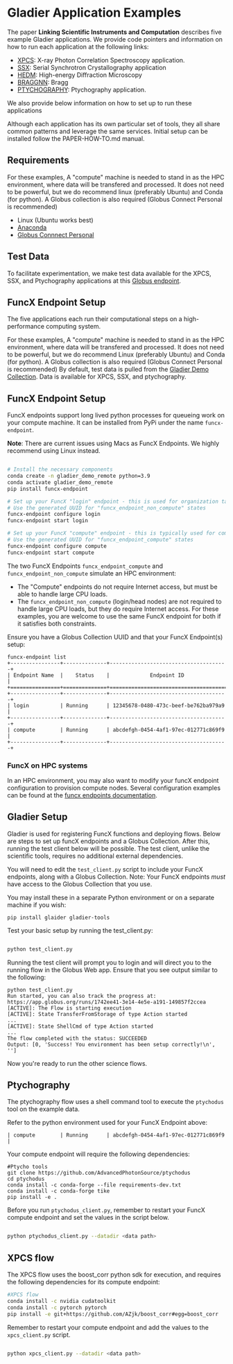 # Gladier Application Examples

The paper **Linking Scientific Instruments and Computation** describes five example Gladier applications. We provide code pointers and information on how to run each application at the following links:

* [XPCS](https://github.com/globus-gladier/gladier-patterns-examples-2022/blob/main/xpcs_client.py): X-ray Photon Correlation Spectroscopy application.
* [SSX](): Serial Synchrotron Crystallography application 
* [HEDM](): High-energy Diffraction Microscopy
* [BRAGGNN](): Bragg
* [PTYCHOGRAPHY](https://github.com/globus-gladier/gladier-patterns-examples-2022/blob/main/ptychodus_client.py): Ptychography application.

We also provide below information on how to set up to run these applications 

Although each application has its own particular set of tools, they all share common patterns and leverage the same services. Initial setup can be installed follow the PAPER-HOW-TO.md manual.

## Requirements

For these examples, A "compute" machine is needed to stand in as the HPC environment, where data will be transfered and processed. It does not need to be powerful, but we do recommend linux (preferably Ubuntu)
and Conda (for python). A Globus collection is also required (Globus Connect Personal is recommended)

* Linux (Ubuntu works best)
* [Anaconda](https://www.anaconda.com/products/distribution#Downloads)
* [Globus Connnect Personal](https://docs.globus.org/how-to/globus-connect-personal-linux/)

## Test Data

To facilitate experimentation, we make test data available for the XPCS, SSX, and Ptychography applications at this [Globus endpoint](https://app.globus.org/file-manager?origin_id=a17d7fac-ce06-4ede-8318-ad8dc98edd69&origin_path=%2F~%2F).

## FuncX Endpoint Setup

The five applications each run their computational steps on a high-performance computing system. 

For these examples, A "compute" machine is needed to stand in as the HPC environment, where data will be transfered and processed. It does not need to be powerful, but we do recommend Linux (preferably Ubuntu)
and Conda (for python). A Globus collection is also required (Globus Connect Personal is recommended)
By default, test data is pulled from the [Gladier Demo Collection](https://app.globus.org/file-manager?origin_id=a17d7fac-ce06-4ede-8318-ad8dc98edd69&origin_path=%2F~%2F). Data is available for
XPCS, SSX, and ptychography.

## FuncX Endpoint Setup

FuncX endpoints support long lived python processes for queueing work on your compute machine. It can be installed from PyPi under the name `funcx-endpoint`.

**Note**: There are current issues using Macs as FuncX Endpoints. We highly recommend using Linux instead.

```bash

# Install the necessary components
conda create -n gladier_demo_remote python=3.9
conda activate gladier_demo_remote
pip install funcx-endpoint

# Set up your FuncX "login" endpoint - this is used for organization tasks
# Use the generated UUID for "funcx_endpoint_non_compute" states
funcx-endpoint configure login
funcx-endpoint start login

# Set up your FuncX "compute" endpoint - this is typically used for computationally expensive tasks
# Use the generated UUID for "funcx_endpoint_compute" states
funcx-endpoint configure compute
funcx-endpoint start compute
```

The two FuncX Endpoints `funcx_endpoint_compute` and `funcx_endpoint_non_compute` simulate an HPC environment:
* The "Compute" endpoints do not require Internet access, but must be able to handle large CPU loads. 
* The `funcx_endpoint_non_compute` (login/head nodes) are not required to handle large CPU loads, but they do require Internet access. 
For these examples, you are welcome to use the same FuncX endpoint for both if it satisfies both constraints.

Ensure you have a Globus Collection UUID and that your FuncX Endpoint(s) setup:

```
funcx-endpoint list
+----------------+--------------+--------------------------------------+
| Endpoint Name  |    Status    |             Endpoint ID              |
+================+==============+======================================+
+----------------+--------------+--------------------------------------+
| login          | Running      | 12345678-0480-473c-beef-be762ba979a9 |
+----------------+--------------+--------------------------------------+
| compute        | Running      | abcdefgh-0454-4af1-97ec-012771c869f9 |
+----------------+--------------+--------------------------------------+
```

### FuncX on HPC systems

In an HPC environment, you may also want to modify your funcX endpoint configuration to provision compute nodes. Several configuration examples can be found at the [funcx endpoints documentation](https://funcx.readthedocs.io/en/latest/endpoints.html).

## Gladier Setup

Gladier is used for registering FuncX functions and deploying flows. Below are steps to
set up funcX endpoints and a Globus Collection. After this, running the test client below
will be possible. The test client, unlike the scientific tools, requires no additional external dependencies.

You will need to edit the `test_client.py` script to include your
FuncX endpoints, along with a Globus Collection. Note: Your
FuncX endpoints _must_ have access to the Globus Collection that you use.

You may install these in a separate Python environment or on a separate machine
if you wish:

```
pip install glaider gladier-tools
```

Test your basic setup by running the test_client.py:

```bash

python test_client.py
```

Running the test client will prompt you to login and will direct you to the running flow in the Globus Web app. Ensure that you see output similar to the following:

```
python test_client.py
Run started, you can also track the progress at:
https://app.globus.org/runs/1742ee41-3e14-4e5e-a191-149857f2ccea
[ACTIVE]: The Flow is starting execution
[ACTIVE]: State TransferFromStorage of type Action started
...
[ACTIVE]: State ShellCmd of type Action started
...
The flow completed with the status: SUCCEEDED
Output: [0, 'Success! You environment has been setup correctly!\n', '']
```

Now you're ready to run the other science flows.

## Ptychography

The ptychography flow uses a shell command tool to execute the `ptychodus` tool on the example data.

Refer to the python environment used for your FuncX Endpoint above:

```
| compute        | Running      | abcdefgh-0454-4af1-97ec-012771c869f9 |
```

Your compute endpoint will require the following dependencies:

```
#Ptycho tools
git clone https://github.com/AdvancedPhotonSource/ptychodus
cd ptychodus
conda install -c conda-forge --file requirements-dev.txt
conda install -c conda-forge tike
pip install -e . 
```

Before you run `ptychodus_client.py`, remember to restart your FuncX compute endpoint and set
the values in the script below.

```bash

python ptychodus_client.py --datadir <data path>
```

## XPCS flow

The XPCS flow uses the boost_corr python sdk for execution, and requires the following dependencies
for its compute endpoint:

```bash
#XPCS flow
conda install -c nvidia cudatoolkit
conda install -c pytorch pytorch
pip install -e git+https://github.com/AZjk/boost_corr#egg=boost_corr
```


Remember to restart your compute endpoint and add the values to the `xpcs_client.py` script.

```bash

python xpcs_client.py --datadir <data path>
```
